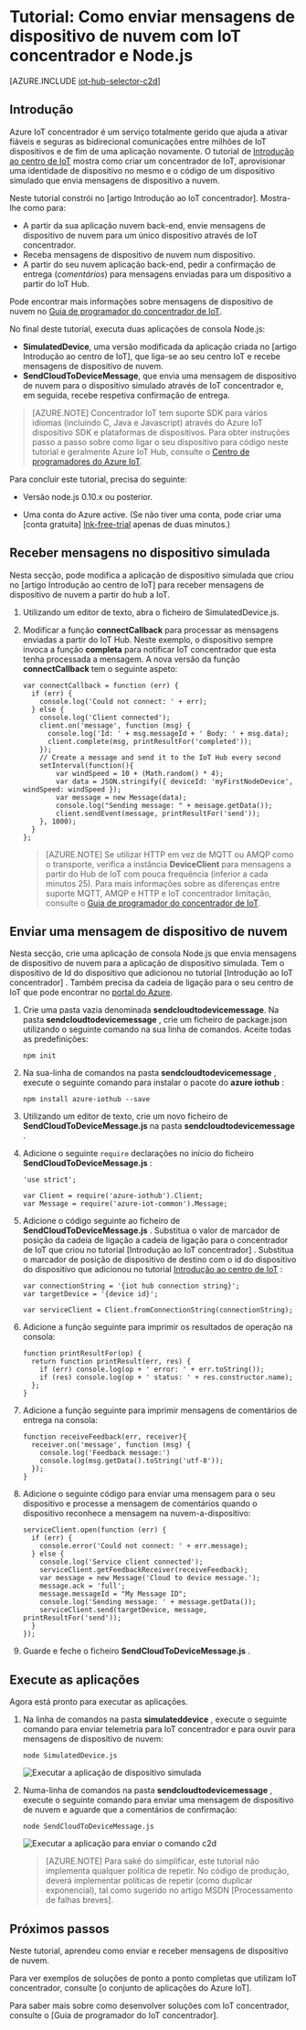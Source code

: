 <properties
    pageTitle="Enviar mensagens de dispositivo de nuvem com IoT concentrador | Microsoft Azure"
    description="Siga este tutorial para aprender a enviar mensagens de dispositivo de nuvem utilizando o Azure IoT concentrador com Java."
    services="iot-hub"
    documentationCenter="nodejs"
    authors="dominicbetts"
    manager="timlt"
    editor=""/>

<tags
     ms.service="iot-hub"
     ms.devlang="javascript"
     ms.topic="article"
     ms.tgt_pltfrm="na"
     ms.workload="na"
     ms.date="09/23/2016"
     ms.author="dobett"/>

# <a name="tutorial-how-to-send-cloud-to-device-messages-with-iot-hub-and-nodejs"></a>Tutorial: Como enviar mensagens de dispositivo de nuvem com IoT concentrador e Node.js

[AZURE.INCLUDE [iot-hub-selector-c2d](../../includes/iot-hub-selector-c2d.md)]

## <a name="introduction"></a>Introdução

Azure IoT concentrador é um serviço totalmente gerido que ajuda a ativar fiáveis e seguras as bidirecional comunicações entre milhões de IoT dispositivos e de fim de uma aplicação novamente. O tutorial de [Introdução ao centro de IoT] mostra como criar um concentrador de IoT, aprovisionar uma identidade de dispositivo no mesmo e o código de um dispositivo simulado que envia mensagens de dispositivo a nuvem.

Neste tutorial constrói no [artigo Introdução ao IoT concentrador]. Mostra-lhe como para:

- A partir da sua aplicação nuvem back-end, envie mensagens de dispositivo de nuvem para um único dispositivo através de IoT concentrador.
- Receba mensagens de dispositivo de nuvem num dispositivo.
- A partir do seu nuvem aplicação back-end, pedir a confirmação de entrega (*comentários*) para mensagens enviadas para um dispositivo a partir do IoT Hub.

Pode encontrar mais informações sobre mensagens de dispositivo de nuvem no [Guia de programador do concentrador de IoT][IoT Hub Developer Guide - C2D].

No final deste tutorial, executa duas aplicações de consola Node.js:

* **SimulatedDevice**, uma versão modificada da aplicação criada no [artigo Introdução ao centro de IoT], que liga-se ao seu centro IoT e recebe mensagens de dispositivo de nuvem.
* **SendCloudToDeviceMessage**, que envia uma mensagem de dispositivo de nuvem para o dispositivo simulado através de IoT concentrador e, em seguida, recebe respetiva confirmação de entrega.

> [AZURE.NOTE] Concentrador IoT tem suporte SDK para vários idiomas (incluindo C, Java e Javascript) através do Azure IoT dispositivo SDK e plataformas de dispositivos. Para obter instruções passo a passo sobre como ligar o seu dispositivo para código neste tutorial e geralmente Azure IoT Hub, consulte o [Centro de programadores do Azure IoT].

Para concluir este tutorial, precisa do seguinte:

+ Versão node.js 0.10.x ou posterior.

+ Uma conta do Azure active. (Se não tiver uma conta, pode criar uma [conta gratuita] [ lnk-free-trial] apenas de duas minutos.)

## <a name="receive-messages-on-the-simulated-device"></a>Receber mensagens no dispositivo simulada

Nesta secção, pode modifica a aplicação de dispositivo simulada que criou no [artigo Introdução ao centro de IoT] para receber mensagens de dispositivo de nuvem a partir do hub a IoT.

1. Utilizando um editor de texto, abra o ficheiro de SimulatedDevice.js.

2. Modificar a função **connectCallback** para processar as mensagens enviadas a partir do IoT Hub. Neste exemplo, o dispositivo sempre invoca a função **completa** para notificar IoT concentrador que esta tenha processada a mensagem. A nova versão da função **connectCallback** tem o seguinte aspeto:

    ```
    var connectCallback = function (err) {
      if (err) {
        console.log('Could not connect: ' + err);
      } else {
        console.log('Client connected');
        client.on('message', function (msg) {
          console.log('Id: ' + msg.messageId + ' Body: ' + msg.data);
          client.complete(msg, printResultFor('completed'));
        });
        // Create a message and send it to the IoT Hub every second
        setInterval(function(){
            var windSpeed = 10 + (Math.random() * 4);
            var data = JSON.stringify({ deviceId: 'myFirstNodeDevice', windSpeed: windSpeed });
            var message = new Message(data);
            console.log("Sending message: " + message.getData());
            client.sendEvent(message, printResultFor('send'));
        }, 1000);
      }
    };
    ```

    > [AZURE.NOTE] Se utilizar HTTP em vez de MQTT ou AMQP como o transporte, verifica a instância **DeviceClient** para mensagens a partir do Hub de IoT com pouca frequência (inferior a cada minutos 25). Para mais informações sobre as diferenças entre suporte MQTT, AMQP e HTTP e IoT concentrador limitação, consulte o [Guia de programador do concentrador de IoT][IoT Hub Developer Guide - C2D].

## <a name="send-a-cloud-to-device-message"></a>Enviar uma mensagem de dispositivo de nuvem

Nesta secção, crie uma aplicação de consola Node.js que envia mensagens de dispositivo de nuvem para a aplicação de dispositivo simulada. Tem o dispositivo de Id do dispositivo que adicionou no tutorial [Introdução ao IoT concentrador] . Também precisa da cadeia de ligação para o seu centro de IoT que pode encontrar no [portal do Azure].

1. Crie uma pasta vazia denominada **sendcloudtodevicemessage**. Na pasta **sendcloudtodevicemessage** , crie um ficheiro de package.json utilizando o seguinte comando na sua linha de comandos. Aceite todas as predefinições:

    ```
    npm init
    ```

2. Na sua-linha de comandos na pasta **sendcloudtodevicemessage** , execute o seguinte comando para instalar o pacote do **azure iothub** :

    ```
    npm install azure-iothub --save
    ```

3. Utilizando um editor de texto, crie um novo ficheiro de **SendCloudToDeviceMessage.js** na pasta **sendcloudtodevicemessage** .

4. Adicione o seguinte `require` declarações no início do ficheiro **SendCloudToDeviceMessage.js** :

    ```
    'use strict';
    
    var Client = require('azure-iothub').Client;
    var Message = require('azure-iot-common').Message;
    ```

5. Adicione o código seguinte ao ficheiro de **SendCloudToDeviceMessage.js** . Substitua o valor de marcador de posição da cadeia de ligação a cadeia de ligação para o concentrador de IoT que criou no tutorial [Introdução ao IoT concentrador] . Substitua o marcador de posição de dispositivo de destino com o id do dispositivo do dispositivo que adicionou no tutorial [Introdução ao centro de IoT] :

    ```
    var connectionString = '{iot hub connection string}';
    var targetDevice = '{device id}';

    var serviceClient = Client.fromConnectionString(connectionString);
    ```

6. Adicione a função seguinte para imprimir os resultados de operação na consola:

    ```
    function printResultFor(op) {
      return function printResult(err, res) {
        if (err) console.log(op + ' error: ' + err.toString());
        if (res) console.log(op + ' status: ' + res.constructor.name);
      };
    }
    ```

7. Adicione a função seguinte para imprimir mensagens de comentários de entrega na consola:

    ```
    function receiveFeedback(err, receiver){
      receiver.on('message', function (msg) {
        console.log('Feedback message:')
        console.log(msg.getData().toString('utf-8'));
      });
    }
    ```

8. Adicione o seguinte código para enviar uma mensagem para o seu dispositivo e processe a mensagem de comentários quando o dispositivo reconhece a mensagem na nuvem-a-dispositivo:

    ```
    serviceClient.open(function (err) {
      if (err) {
        console.error('Could not connect: ' + err.message);
      } else {
        console.log('Service client connected');
        serviceClient.getFeedbackReceiver(receiveFeedback);
        var message = new Message('Cloud to device message.');
        message.ack = 'full';
        message.messageId = "My Message ID";
        console.log('Sending message: ' + message.getData());
        serviceClient.send(targetDevice, message, printResultFor('send'));
      }
    });
    ```

7. Guarde e feche o ficheiro **SendCloudToDeviceMessage.js** .

## <a name="run-the-applications"></a>Execute as aplicações

Agora está pronto para executar as aplicações.

1. Na linha de comandos na pasta **simulateddevice** , execute o seguinte comando para enviar telemetria para IoT concentrador e para ouvir para mensagens de dispositivo de nuvem:

    ```
    node SimulatedDevice.js 
    ```

    ![Executar a aplicação de dispositivo simulada][img-simulated-device]

2. Numa-linha de comandos na pasta **sendcloudtodevicemessage** , execute o seguinte comando para enviar uma mensagem de dispositivo de nuvem e aguarde que a comentários de confirmação:

    ```
    node SendCloudToDeviceMessage.js 
    ```

    ![Executar a aplicação para enviar o comando c2d][img-send-command]

    > [AZURE.NOTE] Para saké do simplificar, este tutorial não implementa qualquer política de repetir. No código de produção, deverá implementar políticas de repetir (como duplicar exponencial), tal como sugerido no artigo MSDN [Processamento de falhas breves].

## <a name="next-steps"></a>Próximos passos

Neste tutorial, aprendeu como enviar e receber mensagens de dispositivo de nuvem. 

Para ver exemplos de soluções de ponto a ponto completas que utilizam IoT concentrador, consulte [o conjunto de aplicações do Azure IoT].

Para saber mais sobre como desenvolver soluções com IoT concentrador, consulte o [Guia de programador do IoT concentrador].

<!-- Images -->
[img-simulated-device]: media/iot-hub-node-node-c2d/receivec2d.png
[img-send-command]:  media/iot-hub-node-node-c2d/sendc2d.png

<!-- Links -->

[Introdução ao centro de IoT]: iot-hub-node-node-getstarted.md
[IoT Hub Developer Guide - C2D]: iot-hub-devguide-messaging.md
[Guia do Programador de IoT concentrador]: iot-hub-devguide.md
[Centro de programadores do Azure IoT]: http://www.azure.com/develop/iot
[lnk-free-trial]: http://azure.microsoft.com/pricing/free-trial/
[lnk-dev-setup]: https://github.com/Azure/azure-iot-sdks/blob/master/doc/get_started/node-devbox-setup.md
[Processamento de breves de falhas]: https://msdn.microsoft.com/library/hh680901(v=pandp.50).aspx
[Portal do Azure]: https://portal.azure.com
[Azure IoT conjunto de aplicações]: https://azure.microsoft.com/documentation/suites/iot-suite/